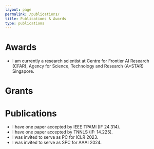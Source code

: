 ```yaml
---
layout: page
permalink: /publications/
title: Publications & Awards
type: publications
---
```


# Awards
- I am currently a research scientist at Centre for Frontier AI Research (CFAR), Agency for Science, Technology and Research (A\*STAR) Singapore.

# Grants

# Publications
- I have one paper accepted by IEEE TPAMI (IF 24.314).
- I have one paper accepted by TNNLS (IF: 14.225).
- I was invited to serve as PC for ICLR 2023.
- I was invited to serve as SPC for AAAI 2024.
